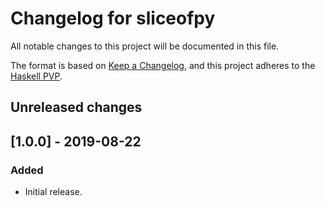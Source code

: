 # Changelog for sliceofpy

All notable changes to this project will be documented in this file.

The format is based on [Keep a Changelog](https://keepachangelog.com/en/1.0.0/),
and this project adheres to the [Haskell PVP](https://pvp.haskell.org).

## Unreleased changes

## [1.0.0] - 2019-08-22
### Added
- Initial release.
